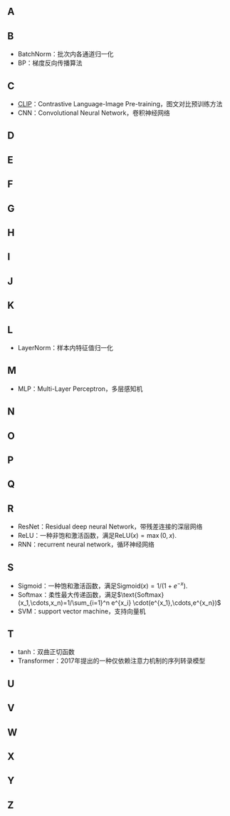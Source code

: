 
## A

## B

- BatchNorm：批次内各通道归一化
- BP：梯度反向传播算法

## C

- [CLIP](https://proceedings.mlr.press/v139/radford21a/radford21a.pdf)：Contrastive Language-Image Pre-training，图文对比预训练方法
- CNN：Convolutional Neural Network，卷积神经网络

## D

## E

## F

## G

## H

## I

## J

## K

## L

- LayerNorm：样本内特征值归一化

## M

- MLP：Multi-Layer Perceptron，多层感知机

## N

## O

## P

## Q

## R

- ResNet：Residual deep neural Network，带残差连接的深层网络
- ReLU：一种非饱和激活函数，满足$\text{ReLU}(x)=\max(0,x)$.
- RNN：recurrent neural network，循环神经网络

## S

- Sigmoid：一种饱和激活函数，满足$\text{Sigmoid}(x)=1/(1+e^{-x})$.
- Softmax：柔性最大传递函数，满足$\text{Softmax}(x_1,\cdots,x_n)=1/\sum_{i=1}^n e^{x_i} \cdot(e^{x_1},\cdots,e^{x_n})$
- SVM：support vector machine，支持向量机

## T

- tanh：双曲正切函数
- Transformer：2017年提出的一种仅依赖注意力机制的序列转录模型

## U

## V

## W

## X

## Y

## Z